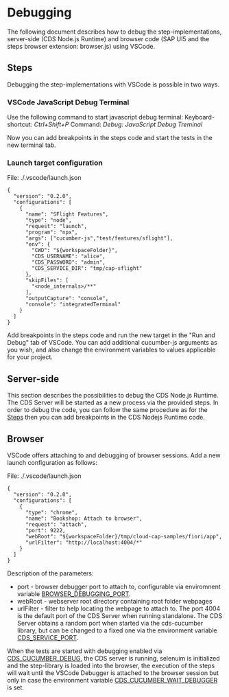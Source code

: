 # Debugging

The following document describes how to debug the step-implementations, server-side (CDS Node.js Runtime) and browser code (SAP UI5 and the steps browser extension: browser.js) using VSCode.

## Steps

Debugging the step-implementations with VSCode is possible in two ways.

### VSCode JavaScript Debug Terminal

Use the following command to start javascript debug terminal:
Keyboard-shortcut: *Ctrl+Shift+P*
Command: *Debug: JavaScript Debug Treminal*

Now you can add breakpoints in the steps code and start the tests in the new terminal tab.

### Launch target configuration

File: ./.vscode/launch.json

```
{
  "version": "0.2.0",
  "configurations": [
    {
      "name": "SFlight Features",
      "type": "node",
      "request": "launch",
      "program": "npx",
      "args": ["cucumber-js","test/features/sflight"],
      "env": {
        "CWD": "${workspaceFolder}",
        "CDS_USERNAME": "alice",
        "CDS_PASSWORD": "admin",
        "CDS_SERVICE_DIR": "tmp/cap-sflight"
      },
      "skipFiles": [
        "<node_internals>/**"
      ],
      "outputCapture": "console",
      "console": "integratedTerminal"
    }
  ]
}
```

Add breakpoints in the steps code and run the new target in the "Run and Debug" tab of VSCode.
You can add additional cucumber-js arguments as you wish, and also change the environment variables to values applicable for your project.

## Server-side

This section describes the possibilities to debug the CDS Node.js Runtime.
The CDS Server will be started as a new process via the provided steps.
In order to debug the code, you can follow the same procedure as for the [Steps](#steps) then you can add breakpoints in the CDS Nodejs Runtime code.

## Browser

VSCode offers attaching to and debugging of browser sessions.
Add a new launch configuration as follows:

File: ./.vscode/launch.json

```
{
  "version": "0.2.0",
  "configurations": [
    {
      "type": "chrome",
      "name": "Bookshop: Attach to browser",
      "request": "attach",
      "port": 9222,
      "webRoot": "${workspaceFolder}/tmp/cloud-cap-samples/fiori/app",
      "urlFilter": "http://localhost:4004/*"
    }
  ]
}
```

Description of the parameters:
- port - browser debugger port to attach to, configurable via enviromnent variable [BROWSER\_DEBUGGING\_PORT](ENV.md#browser_debugging_port).
- webRoot - webserver root directory containing root folder webpages
- urlFilter - filter to help locating the webpage to attach to.
The port 4004 is the default port of the CDS Server when running standalone.
The CDS Server obtains a random port when started via the cds-cucumber library, 
but can be changed to a fixed one via the environment variable [CDS\_SERVICE\_PORT](ENV.md#cds_service_port).

When the tests are started with debugging enabled via [CDS\_CUCUMBER\_DEBUG](ENV.md#cds_cucumber_debug), the CDS server is running, selenuim is initialized and the step-library is loaded into the browser, the execution of the steps will wait until the VSCode Debugger is attached to the browser session but only in case the environment variable [CDS\_CUCUMBER\_WAIT\_DEBUGGER](ENV.md#cds_cucumber_wait_debugger) is set.
